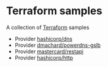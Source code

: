 # Terraform samples

A collection of [Terraform](https://www.terraform.io/) samples

- Provider [hashicorp/dns](/dns/main.tf)
- Provider [dmachard/powerdns-gslb](/powerdns-glsb/main.tf)
- Provider [mastercard/restapi](/restapi/main.tf)
- Provider [hashicorp/http](/http/main.tf)
